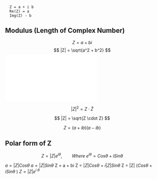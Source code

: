   ```
	Z = a + i b
	Re(Z) = a
	Img(Z) - b
 ```
## Modulus (Length of Complex Number)

$$ Z = a + bi $$
$$ |Z| = \sqrt{a^2 + b^2} $$
![Length Of A COmplex Number.png](Length%20Of%20A%20COmplex%20Number.png.md)

$$
|Z|^2 = Z \cdot \bar{Z}
$$

$$
|Z| = \sqrt{Z \cdot Z}
$$

$$
Z = (a + ib)(a - ib)
$$

## Polar form of Z


$$ Z = |Z| e^{i\theta} ,\qquad  Where \;e^{i\theta} = Cos\theta + iSin\theta$$

$a = |Z| Cos\theta$
$a = |Z| Sin\theta$
Z = a + bi
Z = $|Z| Cos\theta$ + $i |Z| Sin\theta$
Z = |Z| ($Cos\theta + i Sin\theta$ )
$Z = |Z| e^{i\ \theta}$





